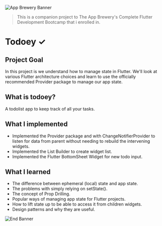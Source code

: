 ![App Brewery Banner](https://github.com/londonappbrewery/Images/blob/master/AppBreweryBanner.png)
>This is a companion project to The App Brewery's Complete Flutter Development Bootcamp that i enrolled in.

# Todoey ✓

## Project Goal

In this project is we understand how to manage state in Flutter. We'll look at various Flutter architecture choices and learn to use the officially recommended Provider package to manage our app state.

## What is todoey?

A todolist app to keep track of all your tasks.

## What I implemented

- Implemented the Provider package and with ChangeNotifierProvider to listen for data from parent without needing to rebuild the intervening widgets.
- Implemented the List Builder to create widget list.
- Implemented the Flutter BottomSheet Widget for new todo input.

## What I learned
- The difference between ephemeral (local) state and app state.
- The problems with simply relying on setState().
- The concept of Prop Drilling.
- Popular ways of managing app state for Flutter projects.
- How to lift state up to be able to access it from children widgets.
- Design patterns and why they are useful.

![End Banner](https://github.com/londonappbrewery/Images/blob/master/readme-end-banner.png)

